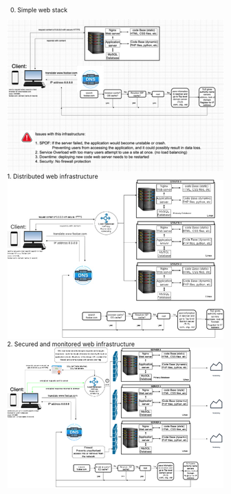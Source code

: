 0. Simple web stack
<img src="https://github.com/Jql11/holberton-system_engineering-devops/blob/main/0x09-web_infrastructure_design/0-simple-web-%20Imgur.png">
1. Distributed web infrastructure
<img src="https://github.com/Jql11/holberton-system_engineering-devops/blob/main/0x09-web_infrastructure_design/1-distributed_web.drawio.jpg">
2. Secured and monitored web infrastructure
<img src="https://github.com/Jql11/holberton-system_engineering-devops/blob/main/0x09-web_infrastructure_design/2-secured_and_monitored_web.drawio.webp">

